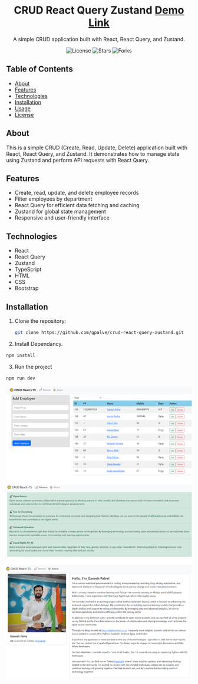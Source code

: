 

<!-- Project Title -->
<h1 align="center">CRUD React Query Zustand <a href="https://crud-gpalve.netlify.app/">Demo Link</a></h1>

<!-- Project Description -->
<p align="center">A simple CRUD application built with React, React Query, and Zustand.</p>

<!-- Badges -->
<p align="center">
  <img src="https://img.shields.io/github/license/gpalve/crud-react-query-zustand" alt="License">
  <img src="https://img.shields.io/github/stars/gpalve/crud-react-query-zustand" alt="Stars">
  <img src="https://img.shields.io/github/forks/gpalve/crud-react-query-zustand" alt="Forks">
</p>

<!-- Table of Contents -->
## Table of Contents

- [About](#about)
- [Features](#features)
- [Technologies](#technologies)
- [Installation](#installation)
- [Usage](#usage)
- [License](#license)

<!-- About -->
## About

This is a simple CRUD (Create, Read, Update, Delete) application built with React, React Query, and Zustand. It demonstrates how to manage state using Zustand and perform API requests with React Query.

<!-- Features -->
## Features

- Create, read, update, and delete employee records
- Filter employees by department
- React Query for efficient data fetching and caching
- Zustand for global state management
- Responsive and user-friendly interface

<!-- Technologies -->
## Technologies

- React
- React Query
- Zustand
- TypeScript
- HTML
- CSS
- Bootstrap

<!-- Installation -->
## Installation

1. Clone the repository:
   ```sh
   git clone https://github.com/gpalve/crud-react-query-zustand.git
   ```
2. Install Dependancy.
  ```sh 
  npm install
  ```
3. Run the project 
  ```sh 
  npm run dev
  ```
<img src="https://github.com/gpalve/crud-react-query-zustand/blob/main/react-crud-zustand.png?raw=true" />
